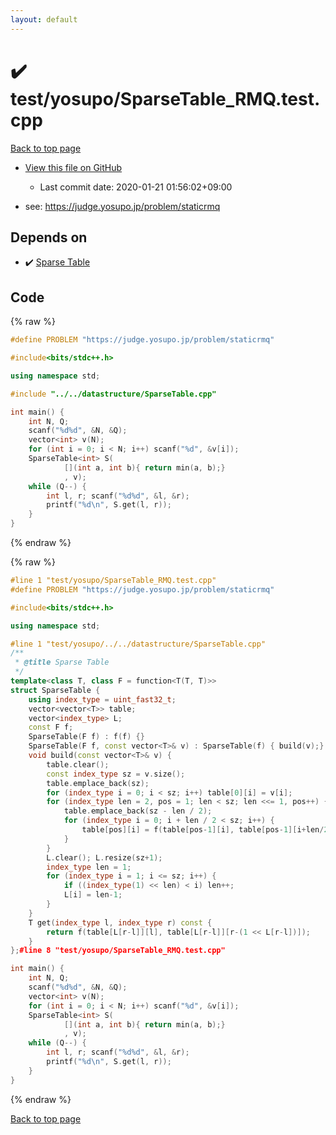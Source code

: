 ```yaml
---
layout: default
---
```


<!-- mathjax config similar to math.stackexchange -->
<script type="text/javascript" async
  src="https://cdnjs.cloudflare.com/ajax/libs/mathjax/2.7.5/MathJax.js?config=TeX-MML-AM_CHTML">
</script>
<script type="text/x-mathjax-config">
  MathJax.Hub.Config({
    TeX: { equationNumbers: { autoNumber: "AMS" }},
    tex2jax: {
      inlineMath: [ ['$','$'] ],
      processEscapes: true
    },
    "HTML-CSS": { matchFontHeight: false },
    displayAlign: "left",
    displayIndent: "2em"
  });
</script>

<script type="text/javascript" src="https://cdnjs.cloudflare.com/ajax/libs/jquery/3.4.1/jquery.min.js"></script>
<script src="https://cdn.jsdelivr.net/npm/jquery-balloon-js@1.1.2/jquery.balloon.min.js" integrity="sha256-ZEYs9VrgAeNuPvs15E39OsyOJaIkXEEt10fzxJ20+2I=" crossorigin="anonymous"></script>
<script type="text/javascript" src="../../../assets/js/copy-button.js"></script>
<link rel="stylesheet" href="../../../assets/css/copy-button.css" />


# :heavy_check_mark: test/yosupo/SparseTable_RMQ.test.cpp

<a href="../../../index.html">Back to top page</a>

* <a href="{{ site.github.repository_url }}/blob/master/test/yosupo/SparseTable_RMQ.test.cpp">View this file on GitHub</a>
    - Last commit date: 2020-01-21 01:56:02+09:00


* see: <a href="https://judge.yosupo.jp/problem/staticrmq">https://judge.yosupo.jp/problem/staticrmq</a>


## Depends on

* :heavy_check_mark: <a href="../../../library/datastructure/SparseTable.cpp.html">Sparse Table</a>


## Code

<a id="unbundled"></a>
{% raw %}
```cpp
#define PROBLEM "https://judge.yosupo.jp/problem/staticrmq"

#include<bits/stdc++.h>

using namespace std;

#include "../../datastructure/SparseTable.cpp"

int main() {
	int N, Q;
	scanf("%d%d", &N, &Q);
	vector<int> v(N);
	for (int i = 0; i < N; i++) scanf("%d", &v[i]);
	SparseTable<int> S(
			[](int a, int b){ return min(a, b);}
			, v);
	while (Q--) {
		int l, r; scanf("%d%d", &l, &r);
		printf("%d\n", S.get(l, r));
	}
}
```
{% endraw %}

<a id="bundled"></a>
{% raw %}
```cpp
#line 1 "test/yosupo/SparseTable_RMQ.test.cpp"
#define PROBLEM "https://judge.yosupo.jp/problem/staticrmq"

#include<bits/stdc++.h>

using namespace std;

#line 1 "test/yosupo/../../datastructure/SparseTable.cpp"
/**
 * @title Sparse Table
 */
template<class T, class F = function<T(T, T)>>
struct SparseTable {
	using index_type = uint_fast32_t;
	vector<vector<T>> table;
	vector<index_type> L;
	const F f;
	SparseTable(F f) : f(f) {}
	SparseTable(F f, const vector<T>& v) : SparseTable(f) { build(v);}
	void build(const vector<T>& v) {
		table.clear();
		const index_type sz = v.size(); 
		table.emplace_back(sz);
		for (index_type i = 0; i < sz; i++) table[0][i] = v[i];
		for (index_type len = 2, pos = 1; len < sz; len <<= 1, pos++) {
			table.emplace_back(sz - len / 2);
			for (index_type i = 0; i + len / 2 < sz; i++) {
				table[pos][i] = f(table[pos-1][i], table[pos-1][i+len/2]);
			}
		}
		L.clear(); L.resize(sz+1);
		index_type len = 1;
		for (index_type i = 1; i <= sz; i++) {
			if ((index_type(1) << len) < i) len++;
			L[i] = len-1;
		}
	}
	T get(index_type l, index_type r) const {
		return f(table[L[r-l]][l], table[L[r-l]][r-(1 << L[r-l])]);
	}
};#line 8 "test/yosupo/SparseTable_RMQ.test.cpp"

int main() {
	int N, Q;
	scanf("%d%d", &N, &Q);
	vector<int> v(N);
	for (int i = 0; i < N; i++) scanf("%d", &v[i]);
	SparseTable<int> S(
			[](int a, int b){ return min(a, b);}
			, v);
	while (Q--) {
		int l, r; scanf("%d%d", &l, &r);
		printf("%d\n", S.get(l, r));
	}
}
```
{% endraw %}

<a href="../../../index.html">Back to top page</a>

